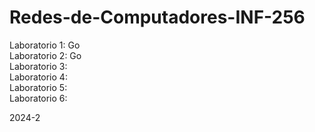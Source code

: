 # Redes-de-Computadores-INF-256

Laboratorio 1: Go  
Laboratorio 2: Go  
Laboratorio 3:  
Laboratorio 4:  
Laboratorio 5:  
Laboratorio 6:  

2024-2
